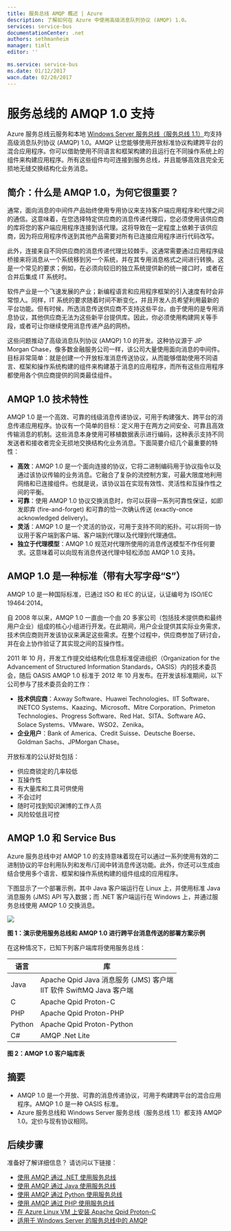 ```yaml
---
title: 服务总线 AMQP 概述 | Azure
description: 了解如何在 Azure 中使用高级消息队列协议 (AMQP) 1.0。
services: service-bus
documentationCenter: .net
authors: sethmanheim
manager: timlt
editor: ''

ms.service: service-bus
ms.date: 01/12/2017
wacn.date: 02/20/2017
---
```


# 服务总线的 AMQP 1.0 支持

Azure 服务总线云服务和本地 [Windows Server 服务总线（服务总线 1.1）](https://msdn.microsoft.com/zh-cn/library/dn282144.aspx)均支持高级消息队列协议 (AMQP) 1.0。AMQP 让您能够使用开放标准协议构建跨平台的混合应用程序。你可以借助使用不同语言和框架构建的且运行在不同操作系统上的组件来构建应用程序。所有这些组件均可连接到服务总线，并且能够高效且完全无损地无缝交换结构化业务消息。

## 简介：什么是 AMQP 1.0，为何它很重要？

通常，面向消息的中间件产品始终使用专用协议来支持客户端应用程序和代理之间的通信。这意味着，在您选择特定供应商的消息传递代理后，您必须使用该供应商的库将您的客户端应用程序连接到该代理。这将导致在一定程度上依赖于该供应商，因为将应用程序传送到其他产品需要对所有已连接应用程序进行代码改写。

此外，连接来自不同供应商的消息传递代理比较棘手。这通常需要通过应用程序级桥接来将消息从一个系统移到另一个系统，并在其专用消息格式之间进行转换。这是一个常见的要求；例如，在必须向较旧的独立系统提供新的统一接口时，或者在合并后集成 IT 系统时。

软件产业是一个飞速发展的产业；新编程语言和应用程序框架的引入速度有时会非常惊人。同样，IT 系统的要求随着时间不断变化，并且开发人员希望利用最新的平台功能。但有时候，所选消息传送供应商不支持这些平台。由于使用的是专用消息协议，其他供应商无法为这些新平台提供库。因此，你必须使用构建网关等手段，或者可让你继续使用消息传递产品的网桥。

这些问题推动了高级消息队列协议 (AMQP) 1.0 的开发。这种协议源于 JP Morgan Chase，像多数金融服务公司一样，该公司大量使用面向消息的中间件。目标非常简单：就是创建一个开放标准消息传送协议，从而能够借助使用不同语言、框架和操作系统构建的组件来构建基于消息的应用程序，而所有这些应用程序都使用各个供应商提供的同类最佳组件。

## AMQP 1.0 技术特性

AMQP 1.0 是一个高效、可靠的线级消息传递协议，可用于构建强大、跨平台的消息传递应用程序。协议有一个简单的目标：定义用于在两方之间安全、可靠且高效传输消息的机制。这些消息本身使用可移植数据表示进行编码，这种表示支持不同发送者和接收者完全无损地交换结构化业务消息。下面简要介绍几个最重要的特性：

*    **高效**：AMQP 1.0 是一个面向连接的协议，它将二进制编码用于协议指令以及通过该协议传输的业务消息。它融合了复杂的流控制方案，可最大限度地利用网络和已连接组件。也就是说，该协议旨在实现有效性、灵活性和互操作性之间的平衡。
*    **可靠**：使用 AMQP 1.0 协议交换消息时，你可以获得一系列可靠性保证，如即发即弃 (fire-and-forget) 和可靠的恰一次确认传送 (exactly-once acknowledged delivery)。
*    **灵活**：AMQP 1.0 是一个灵活的协议，可用于支持不同的拓扑。可以将同一协议用于客户端到客户端、客户端到代理以及代理到代理通信。
*    **独立于代理模型**：AMQP 1.0 规范对代理所使用的消息传送模型不作任何要求。这意味着可以向现有消息传送代理中轻松添加 AMQP 1.0 支持。

## AMQP 1.0 是一种标准（带有大写字母“S”）

AMQP 1.0 是一种国际标准，已通过 ISO 和 IEC 的认证，认证编号为 ISO/IEC 19464:2014。

自 2008 年以来，AMQP 1.0 一直由一个由 20 多家公司（包括技术提供商和最终用户企业）组成的核心小组进行开发。在此期间，用户企业提供其实际业务需求，技术供应商则开发该协议来满足这些需求。在整个过程中，供应商参加了研讨会，并在会上协作验证了其实现之间的互操作性。

2011 年 10 月，开发工作提交给结构化信息标准促进组织（Organization for the Advancement of Structured Information Standards，OASIS）内的技术委员会，随后 OASIS AMQP 1.0 标准于 2012 年 10 月发布。在开发该标准期间，以下公司参与了技术委员会的工作：

*    **技术供应商**：Axway Software、Huawei Technologies、IIT Software、INETCO Systems、Kaazing、Microsoft、Mitre Corporation、Primeton Technologies、Progress Software、Red Hat、SITA、Software AG、Solace Systems、VMware、WSO2、Zenika。
*    **企业用户**：Bank of America、Credit Suisse、Deutsche Boerse、Goldman Sachs、JPMorgan Chase。

开放标准的公认好处包括：

*    供应商锁定的几率较低
*    互操作性
*    有大量库和工具可供使用
*    不会过时
*    随时可找到知识渊博的工作人员
*    风险较低且可控

## AMQP 1.0 和 Service Bus

Azure 服务总线中对 AMQP 1.0 的支持意味着现在可以通过一系列使用有效的二进制协议的平台利用队列和发布/订阅中转消息传送功能。此外，你还可以生成由结合使用多个语言、框架和操作系统构建的组件组成的应用程序。

下图显示了一个部署示例，其中 Java 客户端运行在 Linux 上，并使用标准 Java 消息服务 (JMS) API 写入数据；而 .NET 客户端运行在 Windows 上，并通过服务总线使用 AMQP 1.0 交换消息。

![][0]

**图 1：演示使用服务总线和 AMQP 1.0 进行跨平台消息传送的部署方案示例**

在这种情况下，已知下列客户端库将使用服务总线：

| 语言 | 库 |
|----------|-------------------------------------------------------------------------------|
| Java | Apache Qpid Java 消息服务 (JMS) 客户端<br/>IIT 软件 SwiftMQ Java 客户端 |
| C | Apache Qpid Proton-C |
| PHP | Apache Qpid Proton-PHP |
| Python | Apache Qpid Proton-Python |
| C# | AMQP .Net Lite |

**图 2：AMQP 1.0 客户端库表**

## 摘要

*    AMQP 1.0 是一个开放、可靠的消息传递协议，可用于构建跨平台的混合应用程序。AMQP 1.0 是一种 OASIS 标准。
*    Azure 服务总线和 Windows Server 服务总线（服务总线 1.1）都支持 AMQP 1.0。定价与现有协议相同。

## 后续步骤

准备好了解详细信息？ 请访问以下链接：

- [使用 AMQP 通过 .NET 使用服务总线]
- [使用 AMQP 通过 Java 使用服务总线]
- [使用 AMQP 通过 Python 使用服务总线]
- [使用 AMQP 通过 PHP 使用服务总线]
- [在 Azure Linux VM 上安装 Apache Qpid Proton-C]
- [适用于 Windows Server 的服务总线中的 AMQP]

[0]: ./media/service-bus-amqp-overview/service-bus-amqp-1.png
[使用 AMQP 通过 .NET 使用服务总线]: ./service-bus-amqp-dotnet.md
[使用 AMQP 通过 Java 使用服务总线]: ./service-bus-amqp-java.md
[使用 AMQP 通过 Python 使用服务总线]: ./service-bus-amqp-python.md
[使用 AMQP 通过 PHP 使用服务总线]: ./service-bus-amqp-php.md
[在 Azure Linux VM 上安装 Apache Qpid Proton-C]: ./service-bus-amqp-apache.md
[适用于 Windows Server 的服务总线中的 AMQP]: https://msdn.microsoft.com/zh-cn/library/dn574799.aspx

<!---HONumber=Mooncake_Quality_Review_1230_2016-->
<!--Update_Description:update meta properties-->